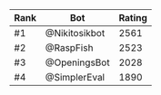 Rank|Bot|Rating
---|---|---
#1|@Nikitosikbot|2561
#2|@RaspFish|2523
#3|@OpeningsBot|2028
#4|@SimplerEval|1890
